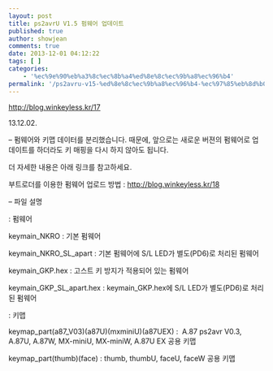 ```yaml
---
layout: post
title: ps2avrU V1.5 펌웨어 업데이트
published: true
author: showjean
comments: true
date: 2013-12-01 04:12:22
tags: [ ]
categories:
    - '%ec%9e%90%eb%a3%8c%ec%8b%a4%ed%8e%8c%ec%9b%a8%ec%96%b4'
permalink: '/ps2avru-v15-%ed%8e%8c%ec%9b%a8%ec%96%b4-%ec%97%85%eb%8d%b0%ec%9d%b4%ed%8a%b8'
---
```

http://blog.winkeyless.kr/17



13.12.02.



&#8211; 펌웨어와 키맵 데이터를 분리했습니다. 때문에, 앞으로는 새로운 버젼의 펌웨어로 업데이트를 하더라도&nbsp;키 매핑을 다시 하지 않아도 됩니다.

더 자세한 내용은 아래 링크를 참고하세요.



부트로더를 이용한 펌웨어 업로드 방법 : http://blog.winkeyless.kr/18





&#8211; 파일 설명&nbsp;



: 펌웨어

keymain_NKRO : 기본 펌웨어

keymain\_NKRO\_SL_apart : 기본 펌웨어에&nbsp;S/L LED가 별도(PD6)로 처리된 펌웨어

keymain_GKP.hex : 고스트 키 방지가 적용되어 있는 펌웨어

keymain\_GKP\_SL\_apart.hex :&nbsp;keymain\_GKP.hex에 S/L LED가 별도(PD6)로 처리된 펌웨어



: 키맵

keymap\_part(a87\_V03)(a87U)(mxminiU)(a87UEX) :&nbsp;&nbsp;A.87 ps2avr V0.3, A.87U, A.87W,&nbsp;MX-miniU, MX-miniW, A.87U EX 공용 키맵

keymap_part(thumb)(face) :&nbsp;thumb, thumbU, faceU, faceW 공용 키맵